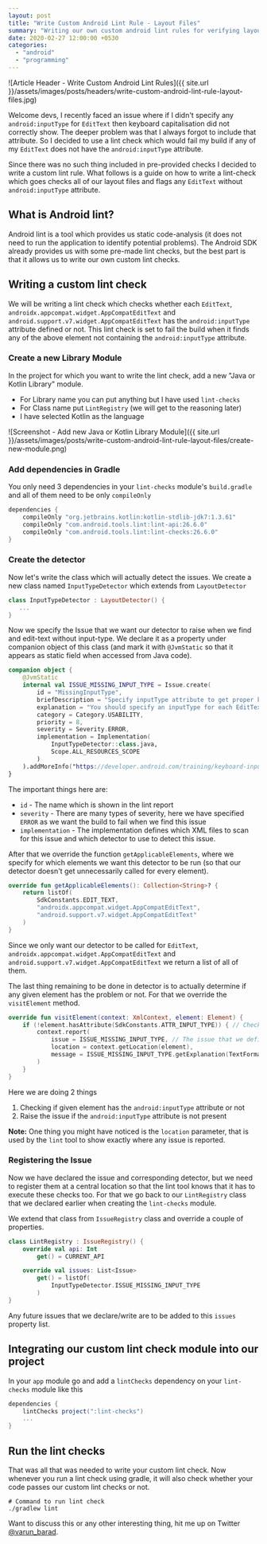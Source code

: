 ```yaml
---
layout: post
title: "Write Custom Android Lint Rule - Layout Files"
summary: "Writing our own custom android lint rules for verifying layout files."
date: 2020-02-27 12:00:00 +0530
categories:
  - "android"
  - "programming"
---
```


![Article Header - Write Custom Android Lint Rules]({{ site.url }}/assets/images/posts/headers/write-custom-android-lint-rule-layout-files.jpg)

Welcome devs, I recently faced an issue where if I didn't specify any `android:inputType` for `EditText` then keyboard capitalisation did not correctly show. The deeper problem was that I always forgot to include that attribute. So I decided to use a lint check which would fail my build if any of my `EditText` does not have the `android:inputType` attribute.

Since there was no such thing included in pre-provided checks I decided to write a custom lint rule. What follows is a guide on how to write a lint-check which goes checks all of our layout files and flags any `EditText` without `android:inputType` attribute.

## What is Android lint?

Android lint is a tool which provides us static code-analysis (it does not need to run the application to identify potential problems). The Android SDK already provides us with some pre-made lint checks, but the best part is that it allows us to write our own custom lint checks.

## Writing a custom lint check

We will be writing a lint check which checks whether each `EditText`, `androidx.appcompat.widget.AppCompatEditText` and `android.support.v7.widget.AppCompatEditText` has the `android:inputType` attribute defined or not.
This lint check is set to fail the build when it finds any of the above element not containing the `android:inputType` attribute.

### Create a new Library Module

In the project for which you want to write the lint check, add a new "Java or Kotlin Library" module.

- For Library name you can put anything but I have used `lint-checks`
- For Class name put `LintRegistry` (we will get to the reasoning later)
- I have selected Kotlin as the language

![Screenshot - Add new Java or Kotlin Library Module]({{ site.url }}/assets/images/posts/write-custom-android-lint-rule-layout-files/create-new-module.png)

### Add dependencies in Gradle

You only need 3 dependencies in your `lint-checks` module's `build.gradle` and all of them need to be only `compileOnly`

```groovy
dependencies {
    compileOnly "org.jetbrains.kotlin:kotlin-stdlib-jdk7:1.3.61"
    compileOnly "com.android.tools.lint:lint-api:26.6.0"
    compileOnly "com.android.tools.lint:lint-checks:26.6.0"
}
```

### Create the detector

Now let's write the class which will actually detect the issues. We create a new class named `InputTypeDetector` which extends from `LayoutDetector`

```kotlin
class InputTypeDetector : LayoutDetector() {
   ...
}
```

Now we specify the Issue that we want our detector to raise when we find and edit-text without input-type. We declare it as a property under companion object of this class (and mark it with `@JvmStatic` so that it appears as static field when accessed from Java code).

```kotlin
companion object {
    @JvmStatic
    internal val ISSUE_MISSING_INPUT_TYPE = Issue.create(
        id = "MissingInputType",
        briefDescription = "Specify inputType attribute to get proper keyboard shown by system.",
        explanation = "You should specify an inputType for each EditText so that you can get the proper keyboard to be shown by system.",
        category = Category.USABILITY,
        priority = 8,
        severity = Severity.ERROR,
        implementation = Implementation(
            InputTypeDetector::class.java,
            Scope.ALL_RESOURCES_SCOPE
        )
    ).addMoreInfo("https://developer.android.com/training/keyboard-input/style")
}
```

The important things here are:

- `id` - The name which is shown in the lint report
- `severity` - There are many types of severity, here we have specified `ERROR` as we want the build to fail when we find this issue
- `implementation` - The implementation defines which XML files to scan for this issue and which detector to use to detect this issue.

After that we override the function `getApplicableElements`, where we specify for which elements we want this detector to be run (so that our detector doesn't get unnecessarily called for every element).

```kotlin
override fun getApplicableElements(): Collection<String>? {
    return listOf(
        SdkConstants.EDIT_TEXT,
        "androidx.appcompat.widget.AppCompatEditText",
        "android.support.v7.widget.AppCompatEditText"
    )
}
```

Since we only want our detector to be called for `EditText`, `androidx.appcompat.widget.AppCompatEditText` and `android.support.v7.widget.AppCompatEditText` we return a list of all of them.

The last thing remaining to be done in detector is to actually determine if any given element has the problem or not. For that we override the `visitElement` method.

```kotlin
override fun visitElement(context: XmlContext, element: Element) {
    if (!element.hasAttribute(SdkConstants.ATTR_INPUT_TYPE)) { // Check if the element has the `android:inputType` attribute
        context.report(
            issue = ISSUE_MISSING_INPUT_TYPE, // The issue that we defined above
            location = context.getLocation(element),
            message = ISSUE_MISSING_INPUT_TYPE.getExplanation(TextFormat.TEXT)
        )
    }
}
```

Here we are doing 2 things

1. Checking if given element has the `android:inputType` attribute or not
2. Raise the issue if the `android:inputType` attribute is not present

__Note:__ One thing you might have noticed is the `location` parameter, that is used by the `lint` tool to show exactly where any issue is reported.

### Registering the Issue

Now we have declared the issue and corresponding detector, but we need to register them at a central location so that the lint tool knows that it has to execute these checks too. For that we go back to our `LintRegistry` class that we declared earlier when creating the `lint-checks` module.

We extend that class from `IssueRegistry` class and override a couple of properties.

```kotlin
class LintRegistry : IssueRegistry() {
    override val api: Int
        get() = CURRENT_API

    override val issues: List<Issue>
        get() = listOf(
            InputTypeDetector.ISSUE_MISSING_INPUT_TYPE
        )
}
```

Any future issues that we declare/write are to be added to this `issues` property list.

## Integrating our custom lint check module into our project

In your `app` module go and add a `lintChecks` dependency on your `lint-checks` module like this

```groovy
dependencies {
    lintChecks project(":lint-checks")
    ...
}
```

## Run the lint checks

That was all that was needed to write your custom lint check. Now whenever you run a lint check using gradle, it will also check whether your code passes our custom lint checks or not.

```shell
# Command to run lint check
./gradlew lint
```

Want to discuss this or any other interesting thing, hit me up on Twitter [@varun_barad](https://twitter.com/varun_barad).
